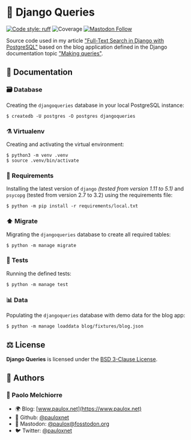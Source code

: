 # 🦄️ Django Queries

[![Code style: ruff](https://img.shields.io/badge/code%20style-ruff-000000.svg)](https://github.com/astral-sh/ruff)
![Coverage](https://img.shields.io/badge/coverage-100%25-success)
[![Mastodon Follow](https://img.shields.io/mastodon/follow/000129461?domain=https%3A%2F%2Ffosstodon.org)](https://fosstodon.org/@paulox)

Source code used in my article ["Full-Text Search in Django with PostgreSQL"](https://www.paulox.net/2017/12/22/full-text-search-in-django-with-postgresql) based on the blog application defined in the Django documentation topic ["Making queries"](https://docs.djangoproject.com/en/stable/topics/db/queries/).

## 📖 Documentation

### 🗃️ Database

Creating the `djangoqueries` database in your local PostgreSQL instance:

```shell
$ createdb -U postgres -O postgres djangoqueries
```

### ⚗️ Virtualenv

Creating and activating the virtual environment:

```shell
$ python3 -m venv .venv
$ source .venv/bin/activate
```

### 🧩 Requirements

Installing the latest version of `django` _(tested from version 1.11 to 5.1)_ and `psycopg` (tested from version 2.7 to 3.2) using the requirements file:

```shell
$ python -m pip install -r requirements/local.txt
```

### ⬆️ Migrate

Migrating the `djangoqueries` database to create all required tables:

```shell
$ python -m manage migrate
```

### 🔬 Tests

Running the defined tests:

```shell
$ python -m manage test
```

### 📊 Data

Populating the `djangoqueries` database with demo data for the blog app:

```shell
$ python -m manage loaddata blog/fixtures/blog.json
```

## ⚖️ License

**Django Queries** is licensed under the [BSD 3-Clause License](https://github.com/pauloxnet/djangoqueries/blob/master/LICENSE.md).

## 👥 Authors

### 👤 Paolo Melchiorre

-   🌍 Blog: [www.paulox.net](https://www.paulox.net)
-   🐙 Github: [@pauloxnet](https://github.com/pauloxnet)
-   🦣 Mastodon: [@paulox@fosstodon.org](https://fosstodon.org/@paulox)
-   🐦️ Twitter: [@pauloxnet](https://twitter.com/pauloxnet)

